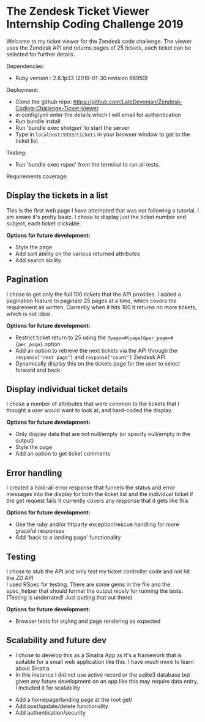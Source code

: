 # The Zendesk Ticket Viewer Internship Coding Challenge 2019

Welcome to my ticket viewer for the Zendesk code challenge.
The viewer uses the Zendesk API and returns pages of 25 tickets, each ticket can be selected for further details.

Dependencies:
* Ruby version : 2.6.1p33 (2019-01-30 revision 66950)

Deployment:
* Clone the github repo:
https://github.com/LateDevonian/Zendesk-Coding-Challenge-Ticket-Viewer
* in config/yml enter the details which I will email for authentication
* Run bundle install
* Run 'bundle exec shotgun' to start the server
* Type in `localhost:9393/tickets` in your browser window to get to the ticket list

Testing:
* Run 'bundle exec rspec' from the terminal to run all tests.

Requirements coverage:

## Display the tickets in a list

This is the first web page I have attempted that was not following a tutorial, I am aware it's pretty basic.
I chose to display just the ticket number and subject, each ticket clickable.

**Options for future development:**
- Style the page
- Add sort ability on the various returned attributes
- Add search ability

## Pagination

I chose to get only the full 100 tickets that the API provides.
I added a pagination feature to paginate 25 pages at a time, which covers the requirement as written.
Currently when it hits 100 it returns no more tickets, which is not ideal.

**Options for future development:**
- Restrict ticket return to 25 using the `?page=#{page}&per_page=#{per_page}` option
- Add an option to retrieve the next tickets via the API through the `response["next page"]` and `response["count"]` Zendesk API
- Dynamically display this on the tickets page for the user to select forward and back

## Display individual ticket details

I chose a number of attributes that were common to the tickets that I thought a user would want to look at, and hard-coded the display.

**Options for future development:**
- Only display data that are not null/empty (or specify null/empty in the output)
- Style the page
- Add an option to get ticket comments

## Error handling

I created a hold-all error response that funnels the status and error messages into the display for both the ticket list and the individual ticket if the get request fails
It currently covers any response that it gets like this

**Options for future development:**
- Use the ruby and/or httparty exception/rescue handling for more graceful responses
- Add 'back to a landing page' functionality

## Testing

I chose to stub the API and only test my ticket controller code and not hit the ZD API  
I used RSpec for testing. There are some gems in the file and the spec_helper that should format the output nicely for running the tests.
(Testing is underrated! Just putting that out there)

**Options for future development:**
- Browser tests for styling and page rendering as expected

## Scalability and future dev

* I chose to develop this as a Sinatra App as it's a framework that is suitable
for a small web application like this. I have much more to learn about Sinatra.
* In this instance I did not use active record or the sqlite3 database but given any future development on an app like this may require data entry, I included it for scalability
- Add a homepage/landing page at the root get/
- Add post/update/delete functionality
- Add authentication/security
